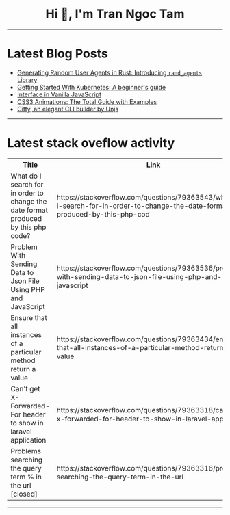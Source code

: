 <h1 align="center">Hi 👋, I'm Tran Ngoc Tam</h1>

---

# Latest Blog Posts 
<!-- BLOG-POST-LIST:START -->
- [Generating Random User Agents in Rust: Introducing `rand_agents` Library](https://dev.to/trixsec/generating-random-user-agents-in-rust-introducing-randagents-library-4c82)
- [Getting Started With Kubernetes: A beginner&#39;s guide](https://dev.to/onlyfave/getting-started-with-kubernetes-a-beginners-guide-jhc)
- [Interface in Vanilla JavaScript](https://dev.to/user_r100/interface-in-vanilla-javascript-30o9)
- [CSS3 Animations: The Total Guide with Examples](https://dev.to/paintrain6/css3-animations-the-total-guide-with-examples-54np)
- [Citty, an elegant CLI builder by Unjs](https://dev.to/ramunarasinga-11/citty-an-elegant-cli-builder-by-unjs-h61)
<!-- BLOG-POST-LIST:END -->

---

# Latest stack oveflow activity
<table>
  <tr><th>Title</th><th>Link</th></tr>
  <!-- STACKOVERFLOW:START --><tr><td>What do I search for in order to change the date format produced by this php code?</td><td>https://stackoverflow.com/questions/79363543/what-do-i-search-for-in-order-to-change-the-date-format-produced-by-this-php-cod</td></tr><tr><td>Problem With Sending Data to Json File Using PHP and JavaScript</td><td>https://stackoverflow.com/questions/79363536/problem-with-sending-data-to-json-file-using-php-and-javascript</td></tr><tr><td>Ensure that all instances of a particular method return a value</td><td>https://stackoverflow.com/questions/79363434/ensure-that-all-instances-of-a-particular-method-return-a-value</td></tr><tr><td>Can&#39;t get X-Forwarded-For header to show in laravel application</td><td>https://stackoverflow.com/questions/79363318/cant-get-x-forwarded-for-header-to-show-in-laravel-application</td></tr><tr><td>Problems searching the query term % in the url [closed]</td><td>https://stackoverflow.com/questions/79363316/problems-searching-the-query-term-in-the-url</td></tr><!-- STACKOVERFLOW:END -->
</table>

---



